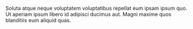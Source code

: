 Soluta atque neque voluptatem voluptatibus repellat eum ipsam ipsum quo. Ut aperiam ipsum libero id adipisci ducimus aut. Magni maxime quos blanditiis eum aliquid quas.